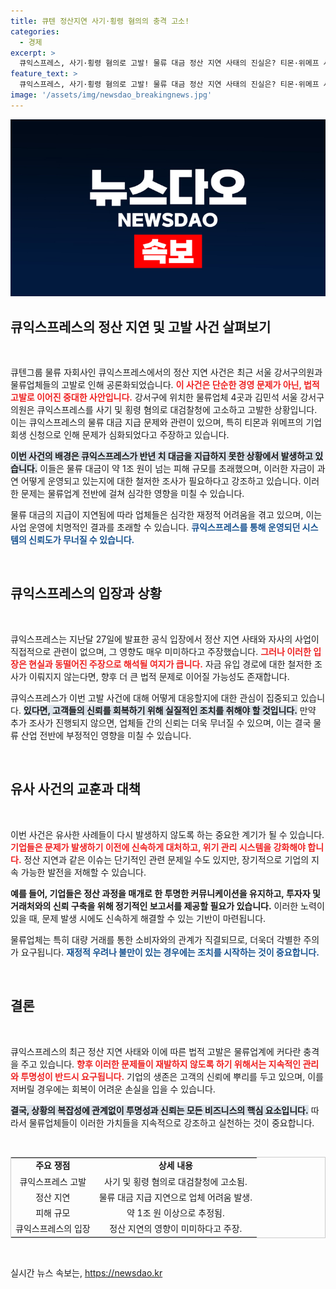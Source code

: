 ```yaml
---
title: 큐텐 정산지연 사기·횡령 혐의의 충격 고소!
categories:
  - 경제
excerpt: >
  큐익스프레스, 사기·횡령 혐의로 고발! 물류 대금 정산 지연 사태의 진실은? 티몬·위메프 사태가 불러온 거대한 피해 규모, 조사 촉구! 클릭하고 더 알고 싶다면?
feature_text: >
  큐익스프레스, 사기·횡령 혐의로 고발! 물류 대금 정산 지연 사태의 진실은? 티몬·위메프 사태가 불러온 거대한 피해 규모, 조사 촉구! 클릭하고 더 알고 싶다면?
image: '/assets/img/newsdao_breakingnews.jpg'
---
```


<p><img src="/assets/img/newsdao_breakingnews.jpg" alt="bookingtag 속보" /></p>

<h2 data-ke-size="size26">큐익스프레스의 정산 지연 및 고발 사건 살펴보기</h2>

<p data-ke-size="size16">&nbsp;</p>

<p>큐텐그룹 물류 자회사인 큐익스프레스에서의 정산 지연 사건은 최근 서울 강서구의원과 물류업체들의 고발로 인해 공론화되었습니다. <b><span style="color: #ee2323;">이 사건은 단순한 경영 문제가 아닌, 법적 고발로 이어진 중대한 사안입니다.</span></b> 강서구에 위치한 물류업체 4곳과 김민석 서울 강서구의원은 큐익스프레스를 사기 및 횡령 혐의로 대검찰청에 고소하고 고발한 상황입니다. 이는 큐익스프레스의 물류 대금 지급 문제와 관련이 있으며, 특히 티몬과 위메프의 기업회생 신청으로 인해 문제가 심화되었다고 주장하고 있습니다.</p>

<p><b><span style="background-color: #21538527;">이번 사건의 배경은 큐익스프레스가 반년 치 대금을 지급하지 못한 상황에서 발생하고 있습니다.</span></b> 이들은 물류 대금이 약 1조 원이 넘는 피해 규모를 초래했으며, 이러한 자금이 과연 어떻게 운영되고 있는지에 대한 철저한 조사가 필요하다고 강조하고 있습니다. 이러한 문제는 물류업계 전반에 걸쳐 심각한 영향을 미칠 수 있습니다. </p>

<p>물류 대금의 지급이 지연됨에 따라 업체들은 심각한 재정적 어려움을 겪고 있으며, 이는 사업 운영에 치명적인 결과를 초래할 수 있습니다. <b><span style="color: #1a5490;">큐익스프레스를 통해 운영되던 시스템의 신뢰도가 무너질 수 있습니다.</span></b> </p>

<p data-ke-size="size16">&nbsp;</p>

<h2 data-ke-size="size26">큐익스프레스의 입장과 상황</h2>

<p data-ke-size="size16">&nbsp;</p>

<p>큐익스프레스는 지난달 27일에 발표한 공식 입장에서 정산 지연 사태와 자사의 사업이 직접적으로 관련이 없으며, 그 영향도 매우 미미하다고 주장했습니다. <b><span style="color: #ee2323;">그러나 이러한 입장은 현실과 동떨어진 주장으로 해석될 여지가 큽니다.</span></b> 자금 유입 경로에 대한 철저한 조사가 이뤄지지 않는다면, 향후 더 큰 법적 문제로 이어질 가능성도 존재합니다.</p>

<p>큐익스프레스가 이번 고발 사건에 대해 어떻게 대응할지에 대한 관심이 집중되고 있습니다. <b><span style="background-color: #21538527;">있다면, 고객들의 신뢰를 회복하기 위해 실질적인 조치를 취해야 할 것입니다.</span></b> 만약 추가 조사가 진행되지 않으면, 업체들 간의 신뢰는 더욱 무너질 수 있으며, 이는 결국 물류 산업 전반에 부정적인 영향을 미칠 수 있습니다.</p>

<p data-ke-size="size16">&nbsp;</p>

<h2 data-ke-size="size26">유사 사건의 교훈과 대책</h2>

<p data-ke-size="size16">&nbsp;</p>

<p>이번 사건은 유사한 사례들이 다시 발생하지 않도록 하는 중요한 계기가 될 수 있습니다. <b><span style="color: #ee2323;">기업들은 문제가 발생하기 이전에 신속하게 대처하고, 위기 관리 시스템을 강화해야 합니다.</span></b> 정산 지연과 같은 이슈는 단기적인 관련 문제일 수도 있지만, 장기적으로 기업의 지속 가능한 발전을 저해할 수 있습니다.</p>

<p><strong>예를 들어, 기업들은 정산 과정을 매개로 한 투명한 커뮤니케이션을 유지하고, 투자자 및 거래처와의 신뢰 구축을 위해 정기적인 보고서를 제공할 필요가 있습니다.</strong> 이러한 노력이 있을 때, 문제 발생 시에도 신속하게 해결할 수 있는 기반이 마련됩니다. </p>

<p>물류업체는 특히 대량 거래를 통한 소비자와의 관계가 직결되므로, 더욱더 각별한 주의가 요구됩니다. <b><span style="color: #1a5490;">재정적 우려나 불만이 있는 경우에는 조치를 시작하는 것이 중요합니다.</span></b></p>

<p data-ke-size="size16">&nbsp;</p>

<h2 data-ke-size="size26">결론</h2>

<p data-ke-size="size16">&nbsp;</p>

<p>큐익스프레스의 최근 정산 지연 사태와 이에 따른 법적 고발은 물류업계에 커다란 충격을 주고 있습니다. <b><span style="color: #ee2323;">향후 이러한 문제들이 재발하지 않도록 하기 위해서는 지속적인 관리와 투명성이 반드시 요구됩니다.</span></b> 기업의 생존은 고객의 신뢰에 뿌리를 두고 있으며, 이를 저버릴 경우에는 회복이 어려운 손실을 입을 수 있습니다.</p>

<p><b><span style="background-color: #21538527;">결국, 상황의 복잡성에 관계없이 투명성과 신뢰는 모든 비즈니스의 핵심 요소입니다.</span></b> 따라서 물류업체들이 이러한 가치들을 지속적으로 강조하고 실천하는 것이 중요합니다. </p>

<p data-ke-size="size16">&nbsp;</p>

<table style="width: 100%; border: 1px solid #ccc;">
  <tr>
    <td style="text-align: center; height: 17px;"><b>주요 쟁점</b></td>
    <td style="text-align: center; height: 17px;"><b>상세 내용</b></td>
  </tr>
  <tr>
    <td style="text-align: center; height: 17px;">큐익스프레스 고발</td>
    <td style="text-align: center; height: 17px;">사기 및 횡령 혐의로 대검찰청에 고소됨.</td>
  </tr>
  <tr>
    <td style="text-align: center; height: 17px;">정산 지연</td>
    <td style="text-align: center; height: 17px;">물류 대금 지급 지연으로 업체 어려움 발생.</td>
  </tr>
  <tr>
    <td style="text-align: center; height: 17px;">피해 규모</td>
    <td style="text-align: center; height: 17px;">약 1조 원 이상으로 추정됨.</td>
  </tr>
  <tr>
    <td style="text-align: center; height: 17px;">큐익스프레스의 입장</td>
    <td style="text-align: center; height: 17px;">정산 지연의 영향이 미미하다고 주장.</td>
  </tr>
</table>

<p data-ke-size="size16">&nbsp;</p>
실시간 뉴스 속보는, <a href="https://newsdao.kr" rel="dofollow">https://newsdao.kr</a>


